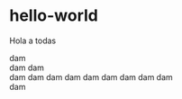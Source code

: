 # hello-world
Hola a todas

dam <br />
dam dam <br />
dam dam dam dam dam dam dam dam dam <br />
dam
